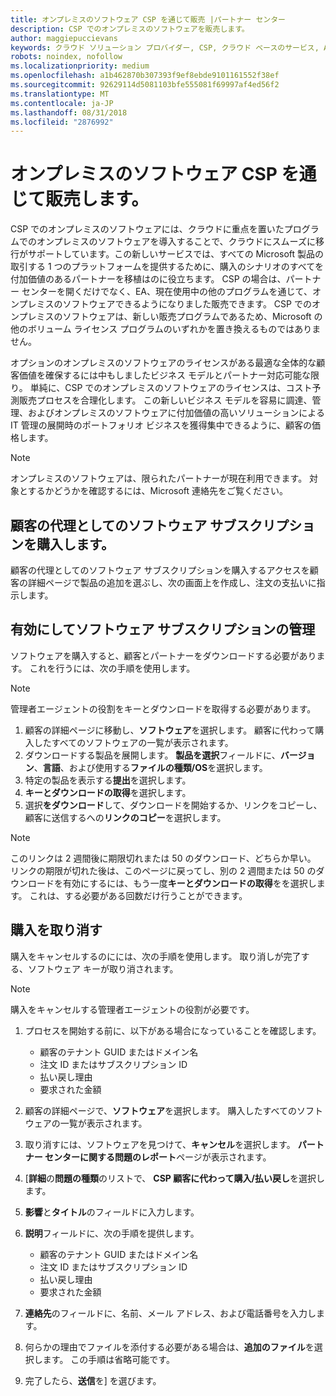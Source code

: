 ```yaml
---
title: オンプレミスのソフトウェア CSP を通じて販売 |パートナー センター
description: CSP でのオンプレミスのソフトウェアを販売します。
author: maggiepuccievans
keywords: クラウド ソリューション プロバイダー, CSP, クラウド ベースのサービス, Azure, Office 365, Dynamics, CSP パートナ, CSP での販売, 直接パートナー, CSP 直接パートナー, CSP 間接リセラー, 直接 CSP, 間接 CSP, 直接モデル, 間接モデル, 間接リセラー, 間接プロバイダー, プロバイダー, ディストリビューター, クラウド ソリューション プロバイダー プログラム
robots: noindex, nofollow
ms.localizationpriority: medium
ms.openlocfilehash: a1b462870b307393f9ef8ebde9101161552f38ef
ms.sourcegitcommit: 92629114d5081103bfe555081f69997af4ed56f2
ms.translationtype: MT
ms.contentlocale: ja-JP
ms.lasthandoff: 08/31/2018
ms.locfileid: "2876992"
---
```

# <a name="sell-on-premise-software-through-csp"></a>オンプレミスのソフトウェア CSP を通じて販売します。

CSP でのオンプレミスのソフトウェアには、クラウドに重点を置いたプログラムでのオンプレミスのソフトウェアを導入することで、クラウドにスムーズに移行がサポートしています。この新しいサービスでは、すべての Microsoft 製品の取引する 1 つのプラットフォームを提供するために、購入のシナリオのすべてを付加価値のあるパートナーを移植はのに役立ちます。 CSP の場合は、パートナー センターを開くだけでなく、EA、現在使用中の他のプログラムを通じて、オンプレミスのソフトウェアできるようになりました販売できます。 CSP でのオンプレミスのソフトウェアは、新しい販売プログラムであるため、Microsoft の他のボリューム ライセンス プログラムのいずれかを置き換えるものではありません。 
 
オプションのオンプレミスのソフトウェアのライセンスがある最適な全体的な顧客価値を確保するには中もしましたビジネス モデルとパートナー対応可能な限り。 単純に、CSP でのオンプレミスのソフトウェアのライセンスは、コスト予測販売プロセスを合理化します。 この新しいビジネス モデルを容易に調達、管理、およびオンプレミスのソフトウェアに付加価値の高いソリューションによる IT 管理の展開時のポートフォリオ ビジネスを獲得集中できるように、顧客の価格します。 

>[!NOTE]
>オンプレミスのソフトウェアは、限られたパートナーが現在利用できます。 対象とするかどうかを確認するには、Microsoft 連絡先をご覧ください。 


## <a name="buy-software-subscriptions-on-behalf-of-customers"></a>顧客の代理としてのソフトウェア サブスクリプションを購入します。

顧客の代理としてのソフトウェア サブスクリプションを購入するアクセスを顧客の詳細ページで製品の追加を選ぶし、次の画面上を作成し、注文の支払いに指示します。

## <a name="activate-and-manage-software-subscriptions"></a>有効にしてソフトウェア サブスクリプションの管理

ソフトウェアを購入すると、顧客とパートナーをダウンロードする必要があります。 これを行うには、次の手順を使用します。 

>[!NOTE]
>管理者エージェントの役割をキーとダウンロードを取得する必要があります。 

1. 顧客の詳細ページに移動し、**ソフトウェア**を選択します。 顧客に代わって購入したすべてのソフトウェアの一覧が表示されます。 
2.  ダウンロードする製品を展開します。 **製品を選択**フィールドに、**バージョン**、**言語**、および使用する**ファイルの種類/OS**を選択します。 
3.  特定の製品を表示する**提出**を選択します。 
4.  **キーとダウンロードの取得**を選択します。 
5.  選択**をダウンロード**して、ダウンロードを開始するか、リンクをコピーし、顧客に送信するへの**リンクのコピー**を選択します。 

>[!NOTE]
>このリンクは 2 週間後に期限切れまたは 50 のダウンロード、どちらか早い。 リンクの期限が切れた後は、このページに戻ってし、別の 2 週間または 50 のダウンロードを有効にするには、もう一度**キーとダウンロードの取得**をを選択します。 これは、する必要がある回数だけ行うことができます。 


## <a name="cancel-a-purchase"></a>購入を取り消す
購入をキャンセルするのにには、次の手順を使用します。 取り消しが完了する、ソフトウェア キーが取り消されます。 

>[!NOTE]
>購入をキャンセルする管理者エージェントの役割が必要です。 

1.  プロセスを開始する前に、以下がある場合になっていることを確認します。 
    -   顧客のテナント GUID またはドメイン名
    -   注文 ID またはサブスクリプション ID
    -   払い戻し理由
    -   要求された金額

2.  顧客の詳細ページで、**ソフトウェア**を選択します。 購入したすべてのソフトウェアの一覧が表示されます。 

3.  取り消すには、ソフトウェアを見つけて、**キャンセル**を選択します。 **パートナー センターに関する問題のレポート**ページが表示されます。 

4.  [**詳細**の**問題の種類**のリストで、 **CSP 顧客に代わって購入/払い戻し**を選択します。

5.  **影響**と**タイトル**のフィールドに入力します。 

6.  **説明**フィールドに、次の手順を提供します。 
    -   顧客のテナント GUID またはドメイン名
    -   注文 ID またはサブスクリプション ID
    -   払い戻し理由
    -   要求された金額

7.  **連絡先**のフィールドに、名前、メール アドレス、および電話番号を入力します。 

8.  何らかの理由でファイルを添付する必要がある場合は、**追加のファイル**を選択します。 この手順は省略可能です。 

9.  完了したら、**送信**を] を選びます。